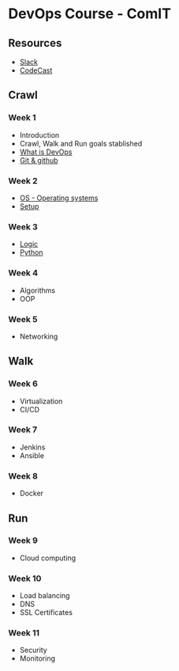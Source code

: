 # DevOps Course - ComIT

## Resources
* [Slack](https://devopsbcmay20.slack.com/)
* [CodeCast](https://www.codecast.io/)

## Crawl
### Week 1
- Introduction
- Crawl, Walk and Run goals stablished
- [What is DevOps](what_is_devops.md)
- [Git & github](git.md)

### Week 2
- [OS - Operating systems](os.md)
- [Setup](setup.md)

### Week 3
- [Logic](logic.md)
- [Python](python.md)

### Week 4
- Algorithms
- OOP

### Week 5
- Networking

## Walk 
### Week 6
- Virtualization
- CI/CD
### Week 7
- Jenkins
- Ansible
### Week 8
- Docker

## Run

### Week 9
- Cloud computing
### Week 10
- Load balancing
- DNS
- SSL Certificates
### Week 11
- Security
- Monitoring
